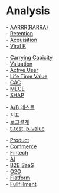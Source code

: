 # Analysis

\- [AARRR(RARRA)]()   
\- [Retention]()   
\- [Acquisition]()   
\- [Viral K]()

\- [Carrying Capicity]()   
\- [Valuation]()   
\- [Active User]()   
\- [Life Time Value]()   
\- [CAC]()   
\- [MECE]()   
\- [SHAP]()   

\- [A/B 테스트]()   
\- [지표]()   
\- [로그설계]()   
\- [t-test, p-value]()   

\- [Product]()   
\- [Commerce]()   
\- [Fintech]()   
\- [AI]()   
\- [B2B SaaS]()   
\- [O2O]()   
\- [Flatform]()   
\- [Fullfillment]()   

